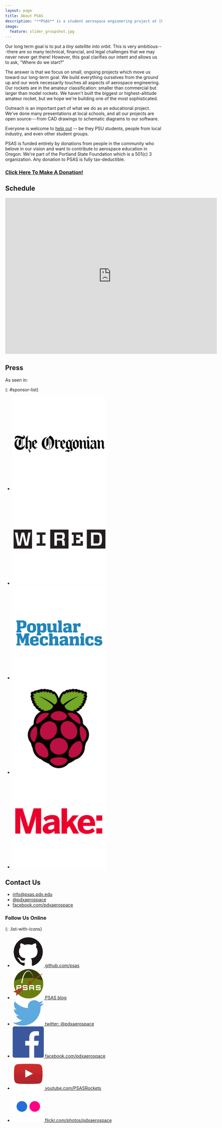 ```yaml
---
layout: page
title: About PSAS
description: "**PSAS** is a student aerospace engineering project at [Portland State University's](http://www.pdx.edu/) [Maseeh College of Engineering and Computer Science](http://www.pdx.edu/cecs/). We're a 501c3 organization through the [PSU Foundation](https://cconn.foundation.pdx.edu/ccon/new_gift.do?action=newGift&giving_page_id=7&site=giving)."
image:
  feature: slider_groupshot.jpg
---
```


Our long term goal is to put a _tiny satellite into orbit_. This is very ambitious---there are so many technical, financial, and legal challenges that we may never never get there! However, this goal clarifies our intent and allows us to ask, "Where do we start?"

The answer is that we focus on small, ongoing projects which move us toward our long-term goal. We build everything ourselves from the ground up and our work necessarily touches all aspects of aerospace engineering. Our rockets are in the amateur classification: smaller than commercial but larger than model rockets. We haven't built the biggest or highest-altitude amateur rocket, but we hope we're building one of the most sophisticated.

Outreach is an important part of what we do as an educational project. We've done many presentations at local schools, and all our projects are open source---from CAD drawings to schematic diagrams to our software.

Everyone is welcome to [help out](/join) -- be they PSU students, people from local industry, and even other student groups.

PSAS is funded entirely by donations from people in the community who belove in our vision and want to contribute to aerospace education in Oregon. We're part of the Portland State Foundation which is a 501(c) 3 organization. Any donation to PSAS is fully tax-deductible.

### [Click Here To Make A Donation!](https://cconn.foundation.pdx.edu/ccon/new_gift.do?action=newGift&giving_page_id=7&site=giving)


## Schedule

<iframe src="https://www.google.com/calendar/embed?showTitle=0&amp;showCalendars=0&amp;height=500&amp;wkst=1&amp;bgcolor=%23FFFFFF&amp;src=psas.rockets%40gmail.com&amp;color=%23182C57&amp;ctz=America%2FLos_Angeles" style=" border-width:0 " width="680" height="500" frameborder="0" scrolling="no"></iframe>

## Press

As seen in:

{: #sponsor-list}
 - [![The Oregonian](/images/logos/oregonian.png)](http://www.oregonlive.com/portland/index.ssf/2011/04/the_portland_state_aerospace_s.html)
 - [![Wired UK](/images/logos/wired.png)](http://www.wired.co.uk/article/diy-space)
 - [![Popular Mechanics](/images/logos/popmech.png)](http://www.popularmechanics.com/space/rockets/a16722/hobbyist-rocket-space-race/)
 - [![Raspberry Pi](/images/logos/raspi.png)](https://www.raspberrypi.org/blog/rocket-launch-onboard-pi/)
 - [![Make Makezine](/images/logos/make.png)](http://makezine.com/2015/08/20/fantastic-3-mile-high-rocket-flight-captured-with-raspberry-pi-camera/)


## Contact Us

 - <info@psas.pdx.edu>
 - [@pdxaerospace](https://twitter.com/pdxaerospace)
 - [facebook.com/pdxaerospace](https://facebook.com/pdxaerospace)


### Follow Us Online

{: .list-with-icons}
 - [![github.com/psas](/images/logos/github.png) github.com/psas](https://github.com/psas)
 - [![psas](/images/psas.svg) PSAS blog](http://blog.psas.pdx.edu/)
 - [![@pdxaerospace](/images/logos/twitter.png) twitter: @pdxaerospace](https://twitter.com/pdxaerospace)
 - [![facebook.com/pdxaerospace](/images/logos/facebook.png) facebook.com/pdxaerospace](https://www.facebook.com/pdxaerospace)
 - [![youtube.com/PSASRockets](/images/logos/youtube.png) youtube.com/PSASRockets](https://www.youtube.com/user/PSASRockets)
 - [![flickr.com/photos/pdxaerospace](/images/logos/flickr.png) flickr.com/photos/pdxaerospace](https://www.flickr.com/photos/pdxaerospace)
